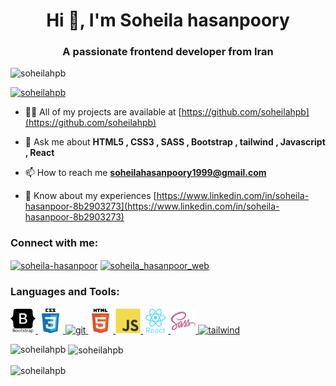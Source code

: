 <h1 align="center">Hi 👋, I'm Soheila hasanpoory</h1>
<h3 align="center">A passionate frontend developer from Iran</h3>

<p align="left"> <img src="https://komarev.com/ghpvc/?username=soheilahpb&label=Profile%20views&color=0e75b6&style=flat" alt="soheilahpb" /> </p>

<p align="left"> <a href="https://github.com/ryo-ma/github-profile-trophy"><img src="https://github-profile-trophy.vercel.app/?username=soheilahpb" alt="soheilahpb" /></a> </p>

- 👨‍💻 All of my projects are available at [https://github.com/soheilahpb](https://github.com/soheilahpb)

- 💬 Ask me about **HTML5 , CSS3 , SASS , Bootstrap , tailwind , Javascript , React**

- 📫 How to reach me **soheilahasanpoory1999@gmail.com**

- 📄 Know about my experiences [https://www.linkedin.com/in/soheila-hasanpoor-8b2903273](https://www.linkedin.com/in/soheila-hasanpoor-8b2903273)

<h3 align="left">Connect with me:</h3>
<p align="left">
<a href="https://linkedin.com/in/soheila-hasanpoor" target="blank"><img align="center" src="https://raw.githubusercontent.com/rahuldkjain/github-profile-readme-generator/master/src/images/icons/Social/linked-in-alt.svg" alt="soheila-hasanpoor" height="30" width="40" /></a>
<a href="https://instagram.com/soheila_hasanpoor_web" target="blank"><img align="center" src="https://raw.githubusercontent.com/rahuldkjain/github-profile-readme-generator/master/src/images/icons/Social/instagram.svg" alt="soheila_hasanpoor_web" height="30" width="40" /></a>
</p>

<h3 align="left">Languages and Tools:</h3>
<p align="left"> <a href="https://getbootstrap.com" target="_blank" rel="noreferrer"> <img src="https://raw.githubusercontent.com/devicons/devicon/master/icons/bootstrap/bootstrap-plain-wordmark.svg" alt="bootstrap" width="40" height="40"/> </a> <a href="https://www.w3schools.com/css/" target="_blank" rel="noreferrer"> <img src="https://raw.githubusercontent.com/devicons/devicon/master/icons/css3/css3-original-wordmark.svg" alt="css3" width="40" height="40"/> </a> <a href="https://git-scm.com/" target="_blank" rel="noreferrer"> <img src="https://www.vectorlogo.zone/logos/git-scm/git-scm-icon.svg" alt="git" width="40" height="40"/> </a> <a href="https://www.w3.org/html/" target="_blank" rel="noreferrer"> <img src="https://raw.githubusercontent.com/devicons/devicon/master/icons/html5/html5-original-wordmark.svg" alt="html5" width="40" height="40"/> </a> <a href="https://developer.mozilla.org/en-US/docs/Web/JavaScript" target="_blank" rel="noreferrer"> <img src="https://raw.githubusercontent.com/devicons/devicon/master/icons/javascript/javascript-original.svg" alt="javascript" width="40" height="40"/> </a> <a href="https://reactjs.org/" target="_blank" rel="noreferrer"> <img src="https://raw.githubusercontent.com/devicons/devicon/master/icons/react/react-original-wordmark.svg" alt="react" width="40" height="40"/> </a> <a href="https://sass-lang.com" target="_blank" rel="noreferrer"> <img src="https://raw.githubusercontent.com/devicons/devicon/master/icons/sass/sass-original.svg" alt="sass" width="40" height="40"/> </a> <a href="https://tailwindcss.com/" target="_blank" rel="noreferrer"> <img src="https://www.vectorlogo.zone/logos/tailwindcss/tailwindcss-icon.svg" alt="tailwind" width="40" height="40"/> </a> </p>

<p><img align="left" src="https://github-readme-stats.vercel.app/api/top-langs?username=soheilahpb&show_icons=true&locale=en&layout=compact" alt="soheilahpb" /></p>

<p>&nbsp;<img align="center" src="https://github-readme-stats.vercel.app/api?username=soheilahpb&show_icons=true&locale=en" alt="soheilahpb" /></p>

<p><img align="center" src="https://github-readme-streak-stats.herokuapp.com/?user=soheilahpb&" alt="soheilahpb" /></p>
